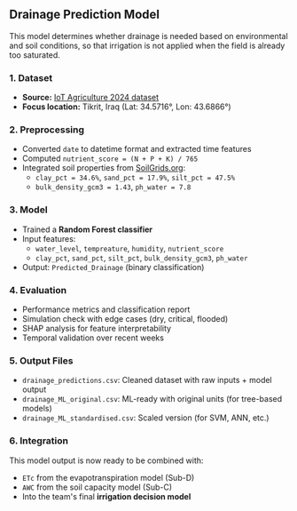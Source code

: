 ## Drainage Prediction Model

This model determines whether drainage is needed based on environmental and soil conditions, so that irrigation is not applied when the field is already too saturated.

### 1. Dataset
- **Source:** [IoT Agriculture 2024 dataset](https://www.kaggle.com/datasets/wisam1985/iot-agriculture-2024)
- **Focus location:** Tikrit, Iraq (Lat: 34.5716°, Lon: 43.6866°)

### 2. Preprocessing
- Converted `date` to datetime format and extracted time features
- Computed `nutrient_score = (N + P + K) / 765`
- Integrated soil properties from [SoilGrids.org](https://soilgrids.org):
  - `clay_pct = 34.6%`, `sand_pct = 17.9%`, `silt_pct = 47.5%`
  - `bulk_density_gcm3 = 1.43`, `ph_water = 7.8`

### 3. Model
- Trained a **Random Forest classifier**
- Input features:
  - `water_level`, `tempreature`, `humidity`, `nutrient_score`
  - `clay_pct`, `sand_pct`, `silt_pct`, `bulk_density_gcm3`, `ph_water`
- Output: `Predicted_Drainage` (binary classification)

### 4. Evaluation
- Performance metrics and classification report
- Simulation check with edge cases (dry, critical, flooded)
- SHAP analysis for feature interpretability
- Temporal validation over recent weeks

### 5. Output Files
- `drainage_predictions.csv`: Cleaned dataset with raw inputs + model output
- `drainage_ML_original.csv`: ML-ready with original units (for tree-based models)
- `drainage_ML_standardised.csv`: Scaled version (for SVM, ANN, etc.)

### 6. Integration
This model output is now ready to be combined with:
- `ETc` from the evapotranspiration model (Sub-D)
- `AWC` from the soil capacity model (Sub-C)
- Into the team's final **irrigation decision model**
